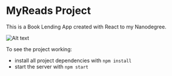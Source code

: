 # MyReads Project

This is a Book Lending App created with React to my Nanodegree.

![Alt text](https://s3.amazonaws.com/in3d-site/portfolio/myreads_pages.jpg "MyReads")

To see the project working:

* install all project dependencies with `npm install`
* start the server with `npm start`